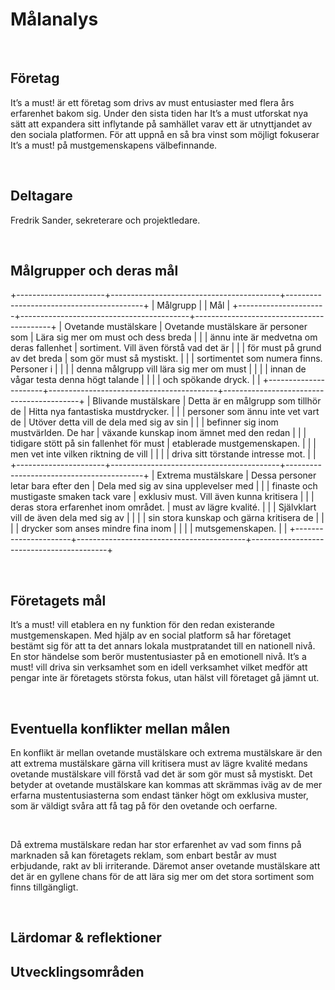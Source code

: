 Målanalys
=========

 

Företag
-------

It’s a must! är ett företag som drivs av must entusiaster med flera års
erfarenhet bakom sig. Under den sista tiden har It’s a must utforskat nya sätt
att expandera sitt inflytande på samhället varav ett är utnyttjandet av den
sociala platformen. För att uppnå en så bra vinst som möjligt fokuserar It’s a
must! på mustgemenskapens välbefinnande.

 

Deltagare
---------

Fredrik Sander, sekreterare och projektledare.

 

Målgrupper och deras mål
------------------------

+----------------------+------------------------------------------+------------------------------------------+
| Målgrupp             |                                          | Mål                                      |
+----------------------+------------------------------------------+------------------------------------------+
| Ovetande mustälskare | Ovetande mustälskare är personer som     | Lära sig mer om must och dess breda      |
|                      | ännu inte är medvetna om deras fallenhet | sortiment. Vill även förstå vad det är   |
|                      | för must på grund av det breda           | som gör must så mystiskt.                |
|                      | sortimentet som numera finns. Personer i |                                          |
|                      | denna målgrupp vill lära sig mer om must |                                          |
|                      | innan de vågar testa denna högt talande  |                                          |
|                      | och spökande dryck.                      |                                          |
+----------------------+------------------------------------------+------------------------------------------+
| Blivande mustälskare | Detta är en målgrupp som tillhör de      | Hitta nya fantastiska mustdrycker.       |
|                      | personer som ännu inte vet vart de       | Utöver detta vill de dela med sig av sin |
|                      | befinner sig inom mustvärlden. De har    | växande kunskap inom ämnet med den redan |
|                      | tidigare stött på sin fallenhet för must | etablerade mustgemenskapen.              |
|                      | men vet inte vilken riktning de vill     |                                          |
|                      | driva sitt törstande intresse mot.       |                                          |
+----------------------+------------------------------------------+------------------------------------------+
| Extrema mustälskare  | Dessa personer letar bara efter den      | Dela med sig av sina upplevelser med     |
|                      | finaste och mustigaste smaken tack vare  | exklusiv must. Vill även kunna kritisera |
|                      | deras stora erfarenhet inom området.     | must av lägre kvalité.                   |
|                      | Självklart vill de även dela med sig av  |                                          |
|                      | sin stora kunskap och gärna kritisera de |                                          |
|                      | drycker som anses mindre fina inom       |                                          |
|                      | mutsgemenskapen.                         |                                          |
+----------------------+------------------------------------------+------------------------------------------+

 

Företagets mål
--------------

It’s a must! vill etablera en ny funktion för den redan existerande
mustgemenskapen. Med hjälp av en social platform så har företaget bestämt sig
för att ta det annars lokala mustpratandet till en nationell nivå. En stor
händelse som berör mustentusiaster på en emotionell nivå. It’s a must! vill
driva sin verksamhet som en idell verksamhet vilket medför att pengar inte är
företagets största fokus, utan hälst vill företaget gå jämnt ut.

 

Eventuella konflikter mellan målen
----------------------------------

En konflikt är mellan ovetande mustälskare och extrema mustälskare är den att
extrema mustälskare gärna vill kritisera must av lägre kvalité medans ovetande
mustälskare vill förstå vad det är som gör must så mystiskt. Det betyder at
ovetande mustälskare kan kommas att skrämmas iväg av de mer erfarna
mustentusiasterna som endast tänker högt om exklusiva muster, som är väldigt
svåra att få tag på för den ovetande och oerfarne.

 

Då extrema mustälskare redan har stor erfarenhet av vad som finns på marknaden
så kan företagets reklam, som enbart består av must erbjudande, rakt av bli
irriterande. Däremot anser ovetande mustälskare att det är en gyllene chans för
de att lära sig mer om det stora sortiment som finns tillgängligt.

 

Lärdomar & reflektioner
-----------------------

Utvecklingsområden
------------------

 
